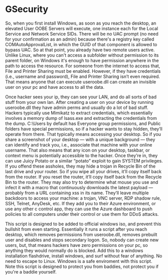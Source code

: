 # GSecurity

So, when you first install Windows, as soon as you reach the desktop, an elevated User OOBE Servers will execute, one instance each for the Local Service and Network Service SIDs.
There will be no UAC prompt (no need for your confirmation as an admin) because there's a registry key called COMAutoApprovalList, in which the GUID of that component is allowed to bypass UAC. So at that point, you already have two remote users active.
Unlike Linux, where you can't access a subfolder without permission to its parent folder, on Windows it's enough to have permission anywhere in the path to access the resource. For someone from the internet to access that, File and Printer Sharing must be enabled. 
However, if they have credentials (i.e., username and password), File and Printer Sharing isn’t even required. That means anyone that can execute useroobe.dll can create an invisible user on your pc and have access to all the data.

Once hacker sees your ip, they can see your LAN, and do all sorts of bad stuff from your own lan. After creating a user on your device by running useroobe.dll they have admin perms and usually do a lot of bad stuff.
Hackers typically use Mimikatz to extract credentials, which essentially involves a memory dump of lsass.exe and extracting the credentials from the dump. C:\Users by default has Everyone group permissions, and Public folders have special permissions, 
so if a hacker wants to stay hidden, they’ll operate from there. That typically means accessing your desktop. So if you share a screenshot of your desktop — with a unique background — they can identify and track you, i.e., associate that machine with your online username.
That also means that any icon on your desktop, taskbar, or context menu is potentially accessible to the hacker. Once they’re in, they can use Juicy Potato or a similar “potato” exploit to gain SYSTEM privileges.
If you offend these assholes, they may hide a trojan in Recycle Bin of the last drive and your router. So if you wipe all your drives, it’ll copy itself back from the router. If you reset the router, it’ll copy itself back from the Recycle Bin to the router.
They may also try to determine what mouse you use and infect it with a macro that continuously downloads the latest payload — probably from a URL containing xss in its name. They’ll leave multiple backdoors to access your machine: a trojan, VNC server, RDP shadow rule, SSH, Telnet, AnyDesk, etc.
If they add you to their Azure environment, or use any other c control app, they can use the Azure dashboard to push policies to all computers under their control or use them for DDoS attacks.

This script is designed to be added to official windows iso, and prevent this bullshit from even starting. Essentially it runs a script after you reach desktop, which removes permissions from useroobe.dll, removes prebuilt user and disables and stops secondary logon. 
So, nobody can create new users, but, that means hackers have zero permissions on your pc, so anything they would normally do is blocked. Add this to a windows installation flashdrive, install windows, and surf without fear of anything. No need to escape to Linux. 
Windows is a safe enviroment with this script. Note this script is designed to protect you from baddies, not protect you if you're a baddie yourself.
